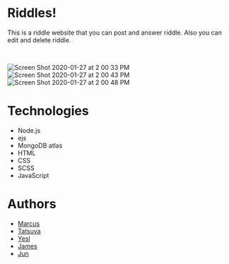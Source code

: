 # Riddles!
This is a riddle website that you can post and answer riddle. Also you can edit and delete riddle.

<br/>

![Screen Shot 2020-01-27 at 2 00 33 PM](https://user-images.githubusercontent.com/43656115/73217809-7fa32500-410d-11ea-95b0-4bc5082bb634.png)
![Screen Shot 2020-01-27 at 2 00 43 PM](https://user-images.githubusercontent.com/43656115/73217811-803bbb80-410d-11ea-8d68-380915eceeb3.png)
![Screen Shot 2020-01-27 at 2 00 48 PM](https://user-images.githubusercontent.com/43656115/73217812-803bbb80-410d-11ea-91ef-d23465e7ea47.png)


# Technologies
- Node.js
- ejs
- MongoDB atlas
- HTML
- CSS
- SCSS
- JavaScript

# Authors
- [Marcus](https://github.com/naoyama88)
- [Tatsuya](https://github.com/tatsuya167)
- [Yesl](https://github.com/Yesl92)
- [James](https://github.com/ChingPingYang)
- [Jun](https://github.com/eastend-street)
